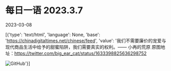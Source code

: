 # 每日一语 2023.3.7

2023-03-08

[{'type': 'text/html', 'language': None, 'base': 'https://chinadigitaltimes.net/chinese/feed', 'value': '我们不需要廉价的宠爱与现代商品生活中给予的甜蜜陷阱，我们需要真实的权利。—— 小再的荒原   原图地址：https://twitter.com/big_ear_cat/status/1633398825636298752

![GitHub](https://chinadigitaltimes.net/chinese/files/2023/03/2023.3.7.jpg)'}]